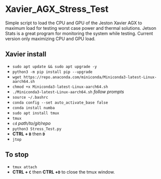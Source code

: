 # Xavier_AGX_Stress_Test
Simple script to load the CPU and GPU of the Jeston Xavier AGX to maximum
load for testing worst case power and thermal solutions.
Jetson Stats is a great program for monitoring the system while testing.
Current version only maximizing CPU and GPU load.


## Xavier install
* `sudo apt update && sudo apt upgrade -y`
* `python3 -m pip install pip --upgrade`
* `wget https://repo.anaconda.com/miniconda/Miniconda3-latest-Linux-aarch64.sh`
* `chmod +x Miniconda3-latest-Linux-aarch64.sh`
* `./Miniconda3-latest-Linux-aarch64.sh` *follow prompts*
* `source ~/.bashrc`
* `conda config --set auto_activate_base false`
* `conda install numba`
* `sudo apt install tmux`
* `tmux`
* `cd` *path/to/git/repo*
* `python3 Stress_Test.py`
* **CTRL + `B`** then **`D`**
* `jtop`

## To stop
* `tmux attach`
* **CTRL + `C`** then **CTRL +`D`** to close the tmux window.
